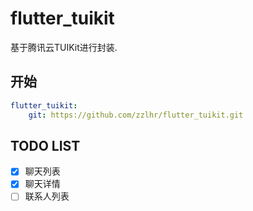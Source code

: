 # flutter_tuikit

基于腾讯云TUIKit进行封装.


## 开始

```yaml
flutter_tuikit:
	git: https://github.com/zzlhr/flutter_tuikit.git
```



## TODO LIST

- [x] 聊天列表
- [x] 聊天详情
- [ ] 联系人列表